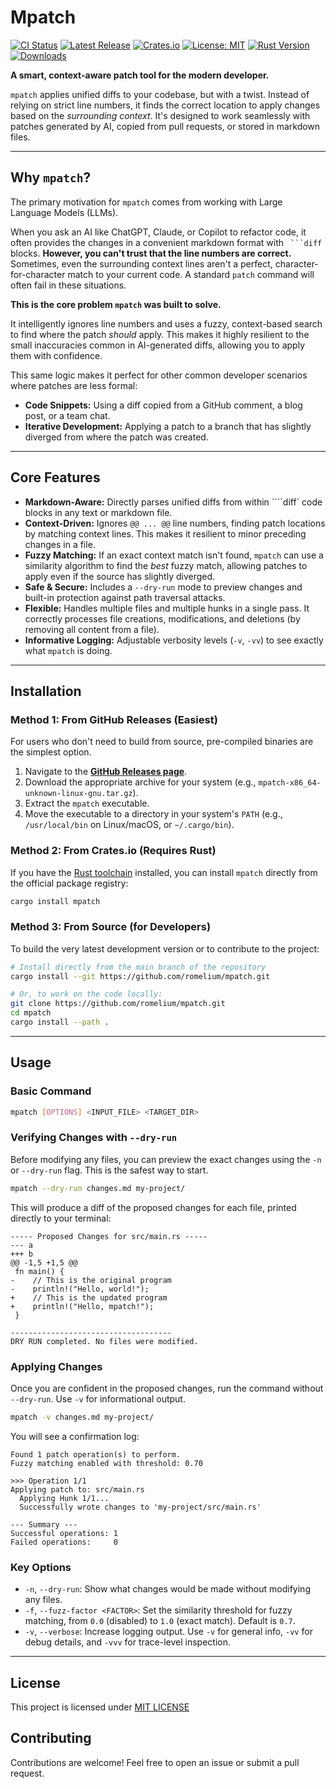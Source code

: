 # Mpatch

[![CI Status](https://img.shields.io/github/actions/workflow/status/romelium/mpatch/ci.yml?branch=main&style=flat-square&logo=githubactions&logoColor=white)](https://github.com/romelium/mpatch/actions/workflows/ci.yml)
[![Latest Release](https://img.shields.io/github/v/release/romelium/mpatch?style=flat-square&logo=github&logoColor=white)](https://github.com/romelium/mpatch/releases/latest)
[![Crates.io](https://img.shields.io/crates/v/mpatch?style=flat-square&logo=rust&logoColor=white)](https://crates.io/crates/mpatch)
[![License: MIT](https://img.shields.io/crates/l/mpatch?style=flat-square)](https://opensource.org/licenses/MIT)
[![Rust Version](https://img.shields.io/badge/rust-1.83.0%2B-orange?style=flat-square&logo=rust)](https://www.rust-lang.org/)
[![Downloads](https://img.shields.io/crates/d/mpatch?style=flat-square)](https://crates.io/crates/mpatch)

**A smart, context-aware patch tool for the modern developer.**

`mpatch` applies unified diffs to your codebase, but with a twist. Instead of relying on strict line numbers, it finds the correct location to apply changes based on the *surrounding context*. It's designed to work seamlessly with patches generated by AI, copied from pull requests, or stored in markdown files.

---

## Why `mpatch`?

The primary motivation for `mpatch` comes from working with Large Language Models (LLMs).

When you ask an AI like ChatGPT, Claude, or Copilot to refactor code, it often provides the changes in a convenient markdown format with ` ```diff` blocks. **However, you can't trust that the line numbers are correct.** Sometimes, even the surrounding context lines aren't a perfect, character-for-character match to your current code. A standard `patch` command will often fail in these situations.

**This is the core problem `mpatch` was built to solve.**

It intelligently ignores line numbers and uses a fuzzy, context-based search to find where the patch *should* apply. This makes it highly resilient to the small inaccuracies common in AI-generated diffs, allowing you to apply them with confidence.

This same logic makes it perfect for other common developer scenarios where patches are less formal:
*   **Code Snippets:** Using a diff copied from a GitHub comment, a blog post, or a team chat.
*   **Iterative Development:** Applying a patch to a branch that has slightly diverged from where the patch was created.

---

## Core Features

*   **Markdown-Aware:** Directly parses unified diffs from within ````diff` code blocks in any text or markdown file.
*   **Context-Driven:** Ignores `@@ ... @@` line numbers, finding patch locations by matching context lines. This makes it resilient to minor preceding changes in a file.
*   **Fuzzy Matching:** If an exact context match isn't found, `mpatch` can use a similarity algorithm to find the *best* fuzzy match, allowing patches to apply even if the source has slightly diverged.
*   **Safe & Secure:** Includes a `--dry-run` mode to preview changes and built-in protection against path traversal attacks.
*   **Flexible:** Handles multiple files and multiple hunks in a single pass. It correctly processes file creations, modifications, and deletions (by removing all content from a file).
*   **Informative Logging:** Adjustable verbosity levels (`-v`, `-vv`) to see exactly what `mpatch` is doing.

---

## Installation

### Method 1: From GitHub Releases (Easiest)

For users who don't need to build from source, pre-compiled binaries are the simplest option.

1.  Navigate to the [**GitHub Releases page**](https://github.com/romelium/mpatch/releases).
2.  Download the appropriate archive for your system (e.g., `mpatch-x86_64-unknown-linux-gnu.tar.gz`).
3.  Extract the `mpatch` executable.
4.  Move the executable to a directory in your system's `PATH` (e.g., `/usr/local/bin` on Linux/macOS, or `~/.cargo/bin`).

### Method 2: From Crates.io (Requires Rust)

If you have the [Rust toolchain](https://rustup.rs/) installed, you can install `mpatch` directly from the official package registry:

```bash
cargo install mpatch
```

### Method 3: From Source (for Developers)

To build the very latest development version or to contribute to the project:

```bash
# Install directly from the main branch of the repository
cargo install --git https://github.com/romelium/mpatch.git

# Or, to work on the code locally:
git clone https://github.com/romelium/mpatch.git
cd mpatch
cargo install --path .
```

---

## Usage

### Basic Command

```bash
mpatch [OPTIONS] <INPUT_FILE> <TARGET_DIR>
```

### Verifying Changes with `--dry-run`

Before modifying any files, you can preview the exact changes using the `-n` or `--dry-run` flag. This is the safest way to start.

```bash
mpatch --dry-run changes.md my-project/
```

This will produce a diff of the proposed changes for each file, printed directly to your terminal:

```
----- Proposed Changes for src/main.rs -----
--- a
+++ b
@@ -1,5 +1,5 @@
 fn main() {
-    // This is the original program
-    println!("Hello, world!");
+    // This is the updated program
+    println!("Hello, mpatch!");
 }

------------------------------------
DRY RUN completed. No files were modified.
```

### Applying Changes

Once you are confident in the proposed changes, run the command without `--dry-run`. Use `-v` for informational output.

```bash
mpatch -v changes.md my-project/
```

You will see a confirmation log:
```
Found 1 patch operation(s) to perform.
Fuzzy matching enabled with threshold: 0.70

>>> Operation 1/1
Applying patch to: src/main.rs
  Applying Hunk 1/1...
  Successfully wrote changes to 'my-project/src/main.rs'

--- Summary ---
Successful operations: 1
Failed operations:     0
```

### Key Options

*   `-n`, `--dry-run`: Show what changes would be made without modifying any files.
*   `-f`, `--fuzz-factor <FACTOR>`: Set the similarity threshold for fuzzy matching, from `0.0` (disabled) to `1.0` (exact match). Default is `0.7`.
*   `-v`, `--verbose`: Increase logging output. Use `-v` for general info, `-vv` for debug details, and `-vvv` for trace-level inspection.

---

## License

This project is licensed under [MIT LICENSE](LICENSE)

## Contributing

Contributions are welcome! Feel free to open an issue or submit a pull request.
